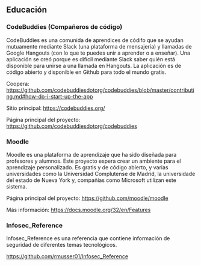 ## Educación

### CodeBuddies (Compañeros de código)
CodeBuddies es una comunida de aprendices de códifo que se ayudan mutuamente mediante Slack (una plataforma de mensajería) y llamadas de Google Hangouts
(con lo que te puedes unir a aprender o a enseñar). Una aplicación se creó porque es difícil mediante Slack saber quién está disponible para unirse a una llamada en Hangouts.
La aplicación es de código abierto y disponible en Github para todo el mundo gratis.

Coopera: https://github.com/codebuddiesdotorg/codebuddies/blob/master/contributing.md#how-do-i-start-up-the-app 

Sitio principal: https://codebuddies.org/ 

Página principal del proyecto: https://github.com/codebuddiesdotorg/codebuddies 

### Moodle
Moodle es una plataforma de aprendizaje que ha sido diseñada para profesores y alumnos. Este proyecto espera 
crear un ambiente para el aprendizaje personalizado. Es gratis y de código abierto, y varias universidades como
la Universidad Complutense de Madrid, la universidade del estado de Nueva York y, compañías como Microsoft utilizan este sistema.

Página principal del proyecto: https://github.com/moodle/moodle

Más información: https://docs.moodle.org/32/en/Features


### Infosec_Reference

Infosec_Reference es una referencia que contiene información de seguridad de diferentes temas tecnológicos.

https://github.com/rmusser01/Infosec_Reference

